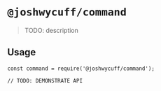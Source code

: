 # `@joshwycuff/command`

> TODO: description

## Usage

```
const command = require('@joshwycuff/command');

// TODO: DEMONSTRATE API
```
